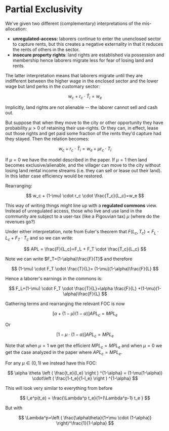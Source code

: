 # Partial Exclusivity

We've given two different (complementary) interpretations of the mis-allocation:
- **unregulated-access:** laborers continue to enter the unenclosed sector to capture rents, but this creates a negative externality in that it reduces the rents of others in the sector. 
- **insecure property rights**: land rights are established via possession and membership hence laborers migrate less for fear of losing land and rents.

The latter interpretation means that laborers migrate until they are indifferent between the higher wage in the enclosed sector and the lower wage but land perks in the customary sector:

$$
w_c + r_c \cdot \bar T_i = w_e
$$

Implicitly, land rights are not alienable -- the laborer cannot sell and cash out.

But suppose that when they move to the city or other opportunity they have probability $\mu > 0$ of retaining their use-rights. Or they can, in effect, lease out those rights and get paid some fraction of the rents they'd capture had they stayed.  Then the relation becomes:

$$
w_c + r_c \cdot \bar T_i = w_e + \mu r_c \cdot T_i
$$

If $\mu=0$​ we have the model described in the paper. If $\mu=1$ then land becomes exclusive/alienable, and the villager can move to the city without losing land rental income streams (i.e. they can sell or lease out their land).  In this latter case efficiency would be restored.

Rearranging: 

$$
w_c + (1-\mu) \cdot r_c \cdot \frac{T_c}{L_c}=w_e
$$

This way of writing things might line up with a **regulated commons** view.  Instead of unregulated access, those who live and use land in the community are subject to a user-tax (like a Pigouvian tax) $\mu$  (where do the revenues go?)

Under either interpretation, note from Euler's theorem that $F(L_c, T_c) = F_L \cdot L_c + F_T \cdot T_c$ and so we can write: 

$$
APL = \frac{F}{L_c}=F_L + F_T \cdot \frac{T_c}{L_c}
$$

Note we can write $F_T=(1-\alpha)\frac{F}{T}$ and therefore 

$$
(1-\mu) \cdot F_T \cdot \frac{T}{L}= (1-\mu)(1-\alpha)\frac{F}{L}
$$

Hence a laborer's earnings in the commons is:

$$
F_L+(1-\mu) \cdot F_T \cdot \frac{T}{L}=\alpha \frac{F}{L}
+(1-\mu)(1-\alpha)\frac{F}{L}
$$

Gathering terms and rearranging the relevant FOC is now

$$
[\alpha +(1-\mu)(1-\alpha)]APL_c=MPL_e
$$

Or

$$
[1-\mu\cdot(1-\alpha)]APL_c=MPL_e
$$

Note that when $\mu=1$ we get the efficient $MPL_c=MPL_e$ and when $\mu=0$ we get the case analyzed in the paper where $APL_c=MPL_e$.

For any $\mu\in(0,1)$ we instead have this FOC:

$$
\alpha  \theta \left ( \frac{t_e}{l_e} \right ) ^{1-\alpha} = (1-\mu(1-\alpha)) \cdot\left ( \frac{1-t_e}{1-l_e} \right ) ^{1-\alpha}
$$


This will look very similar to everything from before


$$
l_e^p(t_e) = \frac{\Lambda^p t_e}{1+(\Lambda^p-1) t_e }
$$

But with 

$$
\Lambda^p=\left ( \frac{\alpha\theta}{1+\mu \cdot (1-\alpha)}  \right)^\frac{1}{1-\alpha}
$$
